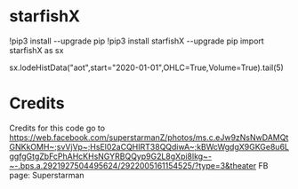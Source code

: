 # starfishX

!pip3 install --upgrade pip
!pip3 install starfishX --upgrade pip
import starfishX as sx

sx.lodeHistData("aot",start="2020-01-01",OHLC=True,Volume=True).tail(5)

# Credits
Credits for this code go to https://web.facebook.com/superstarmanZ/photos/ms.c.eJw9zNsNwDAMQtGNKkOMH~;svVjVp~;HsEl02aCQHIRT38QQdiwA~;kBWcWgdgX9GKGe8u6LggfgGtgZbFcPhAHcKHsNGYRBQQyp9G2L8gXpi8lkg~-~-.bps.a.2921927504495624/2922005161154525/?type=3&theater
 FB page: Superstarman
